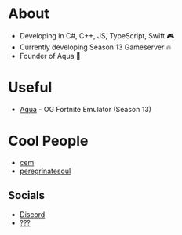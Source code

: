 
# About

- Developing in C#, C++, JS, TypeScript, Swift 🎮
- Currently developing Season 13 Gameserver 🔥
- Founder of Aqua 👑

# Useful

- [Aqua](https://discord.gg/fortmp) - OG Fortnite Emulator (Season 13)

# Cool People

- [cem](https://discord.com/users/1249615140731490337)
- [peregrinatesoul](https://discord.com/users/566245007661596672)

## Socials 

- [Discord](https://discord.com/users/1211351621951299658)
- [???](https://e-z.bio/onlyfans)
